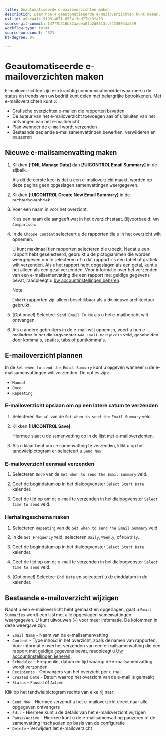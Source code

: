 ```yaml
---
title: Geautomatiseerde e-mailoverzichten maken
description: Leer hoe u geautomatiseerde e-mailoverzichten kunt maken.
exl-id: a9aea4fc-9193-467f-8554-3ad77ac3fa73
source-git-commit: 14777b216bf7aaeea0fb2d0513cc94539034a359
workflow-type: tm+mt
source-wordcount: '521'
ht-degree: 0%

---
```


# Geautomatiseerde e-mailoverzichten maken

E-mailoverzichten zijn een krachtig communicatiemiddel waarmee u de status en trends van uw bedrijf kunt delen met belangrijke betrokkenen. Met e-mailoverzichten kunt u:

* Grafische overzichten e-mailen die rapporten bevatten
* De auteur van het e-mailoverzicht toevoegen aan of uitsluiten van het ontvangen van het e-mailbericht
* Plan wanneer de e-mail wordt verzonden
* Bestaande geplande e-mailsamenvattingen bewerken, verwijderen en pauzeren

## Nieuwe e-mailsamenvatting maken

1. Klikken **[!DNL Manage Data]** dan **[!UICONTROL Email Summary]** in de zijbalk.

   Als dit de eerste keer is dat u een e-mailoverzicht maakt, worden op deze pagina geen opgeslagen samenvattingen weergegeven.

1. Klikken **[!UICONTROL Create New Email Summary]** in de rechterbovenhoek.

1. Voer een naam in voor het overzicht.

   Kies een naam die aangeeft wat in het overzicht staat. Bijvoorbeeld: `AOV Comparison`.

1. In de `Choose Content` selecteert u de rapporten die u in het overzicht wilt opnemen.

   U kunt maximaal tien rapporten selecteren die u bezit. Nadat u een rapport hebt geselecteerd, gebruikt u de pictogrammen die worden weergegeven om te selecteren of u dat rapport als een tabel of grafiek wilt verzenden. Als u het rapport hebt opgeslagen als een getal, kunt u het alleen als een getal verzenden. Voor informatie over het verzenden van een e-mailsamenvatting die een rapport met geldige gegevens bevat, raadpleegt u [Uw accountinstellingen beheren](../../administrator/account-management/managing-account-settings.md).

   >[!NOTE]
   >
   >`Cohort` rapporten zijn alleen beschikbaar als u de nieuwe architectuur gebruikt.

1. (Optioneel) Selecteer `Send Email To Me` als u het e-mailbericht wilt ontvangen.

1. Als u andere gebruikers in de e-mail wilt opnemen, voert u hun e-mailadres in het dialoogvenster `Add Email Recipients` veld, gescheiden door komma&#39;s, spaties, tabs of puntkomma&#39;s.

## E-mailoverzicht plannen

In de `Set when to send the Email Summary` kunt u opgeven wanneer u de e-mailsamenvattingen wilt verzenden. De opties zijn:

* `Manual`
* `Once`
* `Repeating`

### E-mailoverzicht opslaan om op een latere datum te verzenden

1. Selecteren `Manual` van de `Set when to send the Email Summary` veld.

1. Klikken **[!UICONTROL Save]**.

   Hiermee slaat u de samenvatting op in de lijst met e-mailoverzichten.

1. Als u klaar bent om de samenvatting te verzenden, klikt u op het tandwielpictogram en selecteert u `Send Now`.

### E-mailoverzicht eenmaal verzenden

1. Selecteren `Once` van de `Set when to send the Email Summary` veld.

1. Geef de begindatum op in het dialoogvenster `Select Start Date` kalender.

1. Geef de tijd op om de e-mail te verzenden in het dialoogvenster `Select time to send` veld.

### Herhalingsschema maken

1. Selecteren `Repeating` van de `Set when to send the Email Summary` veld.

1. In de `Set Frequency` veld, selecteren `Daily`, `Weekly`, of `Monthly`.

1. Geef de begindatum op in het dialoogvenster `Select Start Date` kalender.

1. Geef de tijd op om de e-mail te verzenden in het dialoogvenster `Select time to send` veld.

1. (Optioneel) Selecteer `End Date` en selecteert u de einddatum in de kalender.

## Bestaande e-mailoverzicht wijzigen

Nadat u een e-mailoverzicht hebt gemaakt en opgeslagen, gaat u `Email Summaries` wordt een lijst met alle opgeslagen samenvattingen weergegeven. U kunt uitvouwen (`+`) voor meer informatie. De kolommen in deze weergave zijn:

* `Email Name` - Naam van de e-mailsamenvatting
* `Content` - Type inhoud in het overzicht, zoals de namen van rapporten. Voor informatie over het verzenden van een e-mailsamenvatting die een rapport met geldige gegevens bevat, raadpleegt u [Uw accountinstellingen beheren](../../administrator/account-management/managing-account-settings.md).
* `Scheduled` - Frequentie, datum en tijd waarop de e-mailsamenvatting wordt verzonden
* `Recipients` - Ontvangers van het overzicht per e-mail
* `Created Date` - Datum waarop het overzicht van de e-mail is gemaakt
* `Status` - `Paused` of `Active`

Klik op het tandwielpictogram rechts van elke rij naar:

* `Send Now` - Hiermee verzendt u het e-mailoverzicht direct naar alle opgegeven ontvangers
* `Edit` - Hiermee kunt u de details van het e-mailoverzicht wijzigen
* `Pause/Active` - Hiermee kunt u de e-mailsamenvatting pauzeren of de samenvatting inschakelen op basis van de configuratie
* `Delete` - Verwijdert het e-mailoverzicht
